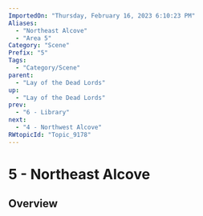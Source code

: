 ```yaml
---
ImportedOn: "Thursday, February 16, 2023 6:10:23 PM"
Aliases:
  - "Northeast Alcove"
  - "Area 5"
Category: "Scene"
Prefix: "5"
Tags:
  - "Category/Scene"
parent:
  - "Lay of the Dead Lords"
up:
  - "Lay of the Dead Lords"
prev:
  - "6 - Library"
next:
  - "4 - Northwest Alcove"
RWtopicId: "Topic_9178"
---
```

# 5 - Northeast Alcove
## Overview
